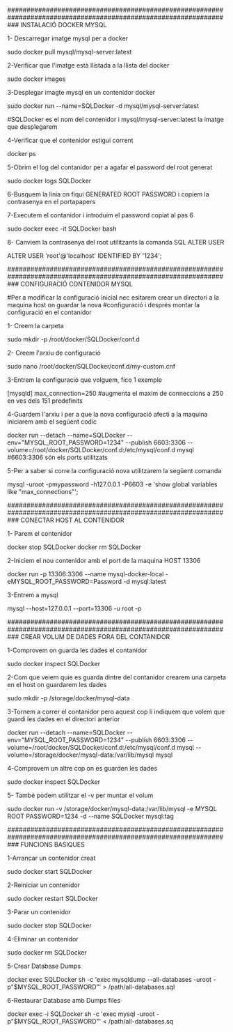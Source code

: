 ###################################################################################################################
INSTALACIÓ DOCKER MYSQL

1- Descarregar imatge mysql per a docker

sudo docker pull mysql/mysql-server:latest

2-Verificar que l'imatge està llistada a la llista del docker

sudo docker images

3-Desplegar imagte mysql en un contenidor docker 

sudo docker run --name=SQLDocker -d mysql/mysql-server:latest

#SQLDocker es el nom del contenidor i mysql/mysql-server:latest la imatge que desplegarem

4-Verificar que el contenidor estigui corrent

docker ps

5-Obrim el log del contanidor per a agafar el password del root generat

sudo docker logs SQLDocker

6-Busquem la linia on fiqui GENERATED ROOT PASSWORD i copiem la contrasenya en el portapapers

7-Executem el contanidor i introduim el password copiat al pas 6

sudo docker exec -it SQLDocker bash

8- Canviem la contrasenya del root utilitzants la comanda SQL ALTER USER

ALTER USER 'root'@'localhost' IDENTIFIED BY '1234';

###################################################################################################################
CONFIGURACIÓ CONTENIDOR MYSQL

#Per a modificar la configuració inicial nec esitarem crear un directori a la maquina host on guardar la nova 
#configuració i després montar la configuració en el contanidor

1- Creem la carpeta 

sudo mkdir -p /root/docker/SQLDocker/conf.d

2- Creem l'arxiu de configuració

sudo nano /root/docker/SQLDocker/conf.d/my-custom.cnf

3-Entrem la configuració que volguem, fico 1 exemple 

[mysqld]
max_connection=250 #augmenta el maxim de conneccions a 250 en ves dels 151 predefinits

4-Guardem l'arxiu i per a que la nova configuració afecti a la maquina iniciarem amb el següent codic

docker run --detach --name=SQLDocker --env="MYSQL_ROOT_PASSWORD=1234" --publish 6603:3306 --volume=/root/docker/SQLDocker/conf.d:/etc/mysql/conf.d mysql
#6603:3306 són els ports utilitzats

5-Per a saber si corre la configuració nova utilitzarem la següent comanda

mysql -uroot -pmypassword -h127.0.0.1 -P6603 -e 'show global variables like "max_connections"';

###################################################################################################################
CONECTAR HOST AL CONTENIDOR

1- Parem el contenidor

docker stop SQLDocker
docker rm SQLDocker

2-Iniciem el nou contenidor amb el port de la maquina HOST 13306

docker run -p 13306:3306 --name mysql-docker-local -eMYSQL_ROOT_PASSWORD=Password -d mysql:latest

3-Entrem a mysql

mysql --host=127.0.0.1 --port=13306 -u root -p

###################################################################################################################
CREAR VOLUM DE DADES FORA DEL CONTANIDOR

1-Comprovem on guarda les dades el contanidor

sudo docker inspect SQLDocker

2-Com que veiem quie es guarda dintre del contanidor crearem una carpeta en el host on guardarem les dades

sudo mkdir -p /storage/docker/mysql-data

3-Tornem a correr el contanidor pero aquest cop li indiquem que volem que guardi les dades en el directori anterior

docker run --detach --name=SQLDocker --env="MYSQL_ROOT_PASSWORD=1234" --publish 6603:3306 --volume=/root/docker/SQLDocker/conf.d:/etc/mysql/conf.d mysql --volume=/storage/docker/mysql-data:/var/lib/mysql mysql

4-Comprovem un altre cop on es guarden les dades

sudo docker inspect SQLDocker

5- També podem utilitzar el -v per muntar el volum

sudo docker run -v /storage/docker/mysql-data:/var/lib/mysql -e MYSQL ROOT PASSWORD=1234 -d --name SQLDocker mysql:tag 

###################################################################################################################
FUNCIONS BASIQUES

1-Arrancar un contenidor creat

sudo docker start SQLDocker

2-Reiniciar un contenidor

sudo docker restart SQLDocker

3-Parar un contenidor

sudo docker stop SQLDocker

4-Eliminar un contenidor

sudo docker rm SQLDocker

5-Crear Database Dumps

docker exec SQLDocker sh -c 'exec mysqldump --all-databases -uroot -p"$MYSQL_ROOT_PASSWORD"' > /path/all-databases.sql

6-Restaurar Database amb Dumps files

docker exec -i SQLDocker sh -c 'exec mysql -uroot -p"$MYSQL_ROOT_PASSWORD"' < /path/all-databases.sq

